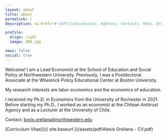 ```yaml
---
layout: about
title: about
permalink: /
description: <a href="#">Affiliations</a>. Address. Contacts. Moto. Etc.

profile:
  align: right
  image: JM4.jpg

news: false
social: true
---
```


Welcome! I am a Lead Economist at the School of Education and Social Policy at Northwestern University. Previously, I was a Postdoctoral Associate at the Wheelock Policy Educational Center at Boston University.

My research interests are labor economics and the economics of education.

I received my Ph.D. in Economics from the University of Rochester in 2021. Before starting my Ph.D., I worked as an economist at the Chilean Antitrust Agency and as a Lecturer at the University of Chile. 

Contact: <a href="mailto:boris.orellana@northwestern.edu">boris.orellana@northwestern.edu</a>

[Curriculum Vitae]({{ site.baseurl }}/assets/pdf/Alexis Orellana - CV.pdf)



